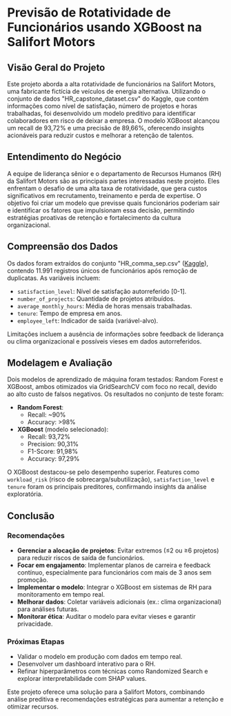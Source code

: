 # Previsão de Rotatividade de Funcionários usando XGBoost na Salifort Motors

## Visão Geral do Projeto
Este projeto aborda a alta rotatividade de funcionários na Salifort Motors, uma fabricante fictícia de veículos de energia alternativa. Utilizando o conjunto de dados "HR_capstone_dataset.csv" do Kaggle, que contém informações como nível de satisfação, número de projetos e horas trabalhadas, foi desenvolvido um modelo preditivo para identificar colaboradores em risco de deixar a empresa. O modelo XGBoost alcançou um recall de 93,72% e uma precisão de 89,66%, oferecendo insights acionáveis para reduzir custos e melhorar a retenção de talentos.

## Entendimento do Negócio
A equipe de liderança sênior e o departamento de Recursos Humanos (RH) da Salifort Motors são as principais partes interessadas neste projeto. Eles enfrentam o desafio de uma alta taxa de rotatividade, que gera custos significativos em recrutamento, treinamento e perda de expertise. O objetivo foi criar um modelo que previsse quais funcionários poderiam sair e identificar os fatores que impulsionam essa decisão, permitindo estratégias proativas de retenção e fortalecimento da cultura organizacional.

## Compreensão dos Dados
Os dados foram extraídos do conjunto "HR_comma_sep.csv" ([Kaggle](https://www.kaggle.com/datasets/mfaisalqureshi/hr-analytics-and-job-prediction)), contendo 11.991 registros únicos de funcionários após remoção de duplicatas. As variáveis incluem:

- `satisfaction_level`: Nível de satisfação autorreferido [0-1].
- `number_of_projects`: Quantidade de projetos atribuídos.
- `average_monthly_hours`: Média de horas mensais trabalhadas.
- `tenure`: Tempo de empresa em anos.
- `employee_left`: Indicador de saída (variável-alvo).

Limitações incluem a ausência de informações sobre feedback de liderança ou clima organizacional e possíveis vieses em dados autorreferidos.

## Modelagem e Avaliação
Dois modelos de aprendizado de máquina foram testados: Random Forest e XGBoost, ambos otimizados via GridSearchCV com foco no recall, devido ao alto custo de falsos negativos. Os resultados no conjunto de teste foram:

- **Random Forest**:
  - Recall: ~90%
  - Accuracy: >98%
- **XGBoost** (modelo selecionado):
  - Recall: 93,72%
  - Precision: 90,31%
  - F1-Score: 91,98%
  - Accuracy: 97,29%

O XGBoost destacou-se pelo desempenho superior. Features como `workload_risk` (risco de sobrecarga/subutilização), `satisfaction_level` e `tenure` foram os principais preditores, confirmando insights da análise exploratória.

## Conclusão
### Recomendações
- **Gerenciar a alocação de projetos**: Evitar extremos (≤2 ou ≥6 projetos) para reduzir riscos de saída de funcionários.
- **Focar em engajamento**: Implementar planos de carreira e feedback contínuo, especialmente para funcionários com mais de 3 anos sem promoção.
- **Implementar o modelo**: Integrar o XGBoost em sistemas de RH para monitoramento em tempo real.
- **Melhorar dados**: Coletar variáveis adicionais (ex.: clima organizacional) para análises futuras.
- **Monitorar ética**: Auditar o modelo para evitar vieses e garantir privacidade.

### Próximas Etapas
- Validar o modelo em produção com dados em tempo real.
- Desenvolver um dashboard interativo para o RH.
- Refinar hiperparâmetros com técnicas como Randomized Search e explorar interpretabilidade com SHAP values.

Este projeto oferece uma solução para a Salifort Motors, combinando análise preditiva e recomendações estratégicas para aumentar a retenção e otimizar recursos.


